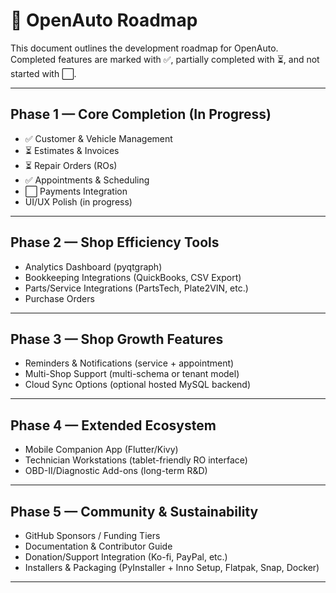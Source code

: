 # 🚗 OpenAuto Roadmap

This document outlines the development roadmap for OpenAuto.  
Completed features are marked with ✅, partially completed with ⏳, and not started with ⬜.

---

## Phase 1 — Core Completion (In Progress)
- ✅ Customer & Vehicle Management
- ⏳ Estimates & Invoices
- ⏳ Repair Orders (ROs)
- ✅ Appointments & Scheduling
- ⬜ Payments Integration
- UI/UX Polish (in progress)

---

## Phase 2 — Shop Efficiency Tools
- Analytics Dashboard (pyqtgraph)
- Bookkeeping Integrations (QuickBooks, CSV Export)
- Parts/Service Integrations (PartsTech, Plate2VIN, etc.)
- Purchase Orders

---

## Phase 3 — Shop Growth Features
- Reminders & Notifications (service + appointment)
- Multi-Shop Support (multi-schema or tenant model)
- Cloud Sync Options (optional hosted MySQL backend)

---

## Phase 4 — Extended Ecosystem
- Mobile Companion App (Flutter/Kivy)
- Technician Workstations (tablet-friendly RO interface)
- OBD-II/Diagnostic Add-ons (long-term R&D)

---

## Phase 5 — Community & Sustainability
- GitHub Sponsors / Funding Tiers
- Documentation & Contributor Guide
- Donation/Support Integration (Ko-fi, PayPal, etc.)
- Installers & Packaging (PyInstaller + Inno Setup, Flatpak, Snap, Docker)

---

